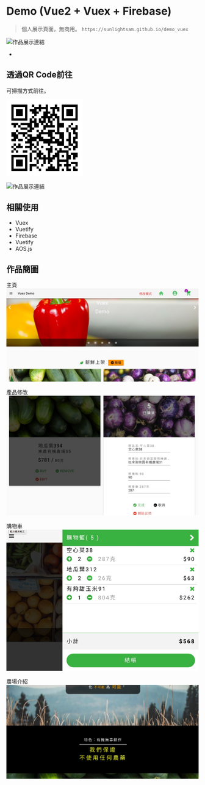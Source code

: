 
# Demo (Vue2 + Vuex + Firebase) 

> 個人展示頁面，無商用。
> `https://sunlightsam.github.io/demo_vuex`

![作品展示連結](https://sunlightsam.github.io/demo_vuex/)

- [前往]: https://sunlightsam.github.io/demo_vuex

## 透過QR Code前往 
可掃描方式前往。

![掃描前往](https://github.com/sunlightsam/demo_vuex/blob/gh-pages/about_readme/demo_link.png)


![作品展示連結](https://sunlightsam.github.io/demo_vuex/)

## 相關使用
- Vuex
- Vuetify
- Firebase
- Vuetify
- AOS.js

## 作品簡圖
主頁
![主頁](https://github.com/sunlightsam/demo_vuex/blob/gh-pages/about_readme/demo01.jpg)

產品修改
![產品修改](https://github.com/sunlightsam/demo_vuex/blob/gh-pages/about_readme/demo02.jpg)

購物車
![購物車](https://github.com/sunlightsam/demo_vuex/blob/gh-pages/about_readme/demo03.jpg)

農場介紹
![農場介紹](https://github.com/sunlightsam/demo_vuex/blob/gh-pages/about_readme/demo04.jpg)

